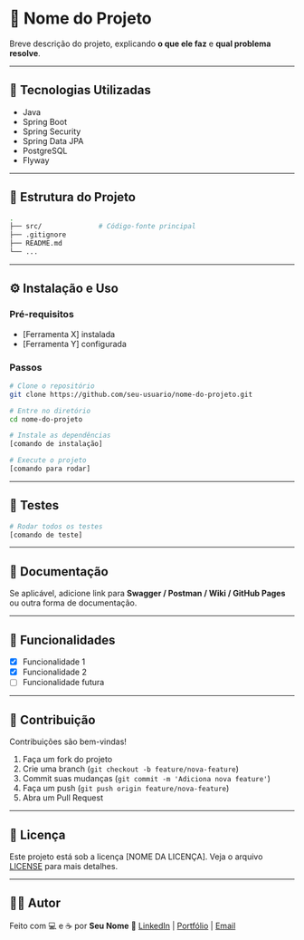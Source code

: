 # 📌 Nome do Projeto

Breve descrição do projeto, explicando **o que ele faz** e **qual problema resolve**.

---

## 🚀 Tecnologias Utilizadas

* Java
* Spring Boot
* Spring Security
* Spring Data JPA
* PostgreSQL
* Flyway

---

## 📂 Estrutura do Projeto

```bash
.
├── src/              # Código-fonte principal
├── .gitignore
├── README.md
└── ...
```

---

## ⚙️ Instalação e Uso

### Pré-requisitos

* [Ferramenta X] instalada
* [Ferramenta Y] configurada

### Passos

```bash
# Clone o repositório
git clone https://github.com/seu-usuario/nome-do-projeto.git

# Entre no diretório
cd nome-do-projeto

# Instale as dependências
[comando de instalação]

# Execute o projeto
[comando para rodar]
```

---

## 🧪 Testes

```bash
# Rodar todos os testes
[comando de teste]
```

---

## 📖 Documentação

Se aplicável, adicione link para **Swagger / Postman / Wiki / GitHub Pages** ou outra forma de documentação.

---

## 📌 Funcionalidades

* [x] Funcionalidade 1
* [x] Funcionalidade 2
* [ ] Funcionalidade futura

---

## 🤝 Contribuição

Contribuições são bem-vindas!

1. Faça um fork do projeto
2. Crie uma branch (`git checkout -b feature/nova-feature`)
3. Commit suas mudanças (`git commit -m 'Adiciona nova feature'`)
4. Faça um push (`git push origin feature/nova-feature`)
5. Abra um Pull Request

---

## 📜 Licença

Este projeto está sob a licença [NOME DA LICENÇA].
Veja o arquivo [LICENSE](./LICENSE) para mais detalhes.

---

## 👨‍💻 Autor

Feito com 💻 e ☕ por **Seu Nome**
🔗 [LinkedIn](https://linkedin.com/in/seu-usuario) | [Portfólio](https://seu-portfolio.com) | [Email](mailto:seuemail@email.com)
